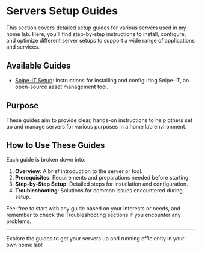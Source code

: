 # Servers Setup Guides

This section covers detailed setup guides for various servers used in my home lab. Here, you’ll find step-by-step instructions to install, configure, and optimize different server setups to support a wide range of applications and services.

## Available Guides

- [Snipe-IT Setup](Snipe-IT-Setup.md): Instructions for installing and configuring Snipe-IT, an open-source asset management tool.

## Purpose
These guides aim to provide clear, hands-on instructions to help others set up and manage servers for various purposes in a home lab environment.

## How to Use These Guides
Each guide is broken down into:
1. **Overview**: A brief introduction to the server or tool.
2. **Prerequisites**: Requirements and preparations needed before starting.
3. **Step-by-Step Setup**: Detailed steps for installation and configuration.
4. **Troubleshooting**: Solutions for common issues encountered during setup.

Feel free to start with any guide based on your interests or needs, and remember to check the Troubleshooting sections if you encounter any problems.

---

Explore the guides to get your servers up and running efficiently in your own home lab!

